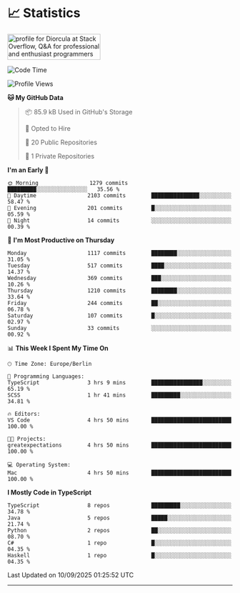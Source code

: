 # 📈 Statistics
 <a href="https://stackoverflow.com/users/10433530/diorcula"><img src="https://stackoverflow.com/users/flair/10433530.png" width="208" height="58" alt="profile for Diorcula at Stack Overflow, Q&amp;A for professional and enthusiast programmers" title="profile for Diorcula at Stack Overflow, Q&amp;A for professional and enthusiast programmers"></a>
 
<!--START_SECTION:waka-->
![Code Time](http://img.shields.io/badge/Code%20Time-604%20hrs%2017%20mins-blue)

![Profile Views](http://img.shields.io/badge/Profile%20Views-0-blue)

**🐱 My GitHub Data** 

> 📦 85.9 kB Used in GitHub's Storage 
 > 
> 💼 Opted to Hire
 > 
> 📜 20 Public Repositories 
 > 
> 🔑 1 Private Repositories 
 > 
**I'm an Early 🐤** 

```text
🌞 Morning                1279 commits        █████████░░░░░░░░░░░░░░░░   35.56 % 
🌆 Daytime                2103 commits        ███████████████░░░░░░░░░░   58.47 % 
🌃 Evening                201 commits         █░░░░░░░░░░░░░░░░░░░░░░░░   05.59 % 
🌙 Night                  14 commits          ░░░░░░░░░░░░░░░░░░░░░░░░░   00.39 % 
```
📅 **I'm Most Productive on Thursday** 

```text
Monday                   1117 commits        ████████░░░░░░░░░░░░░░░░░   31.05 % 
Tuesday                  517 commits         ████░░░░░░░░░░░░░░░░░░░░░   14.37 % 
Wednesday                369 commits         ███░░░░░░░░░░░░░░░░░░░░░░   10.26 % 
Thursday                 1210 commits        ████████░░░░░░░░░░░░░░░░░   33.64 % 
Friday                   244 commits         ██░░░░░░░░░░░░░░░░░░░░░░░   06.78 % 
Saturday                 107 commits         █░░░░░░░░░░░░░░░░░░░░░░░░   02.97 % 
Sunday                   33 commits          ░░░░░░░░░░░░░░░░░░░░░░░░░   00.92 % 
```


📊 **This Week I Spent My Time On** 

```text
🕑︎ Time Zone: Europe/Berlin

💬 Programming Languages: 
TypeScript               3 hrs 9 mins        ████████████████░░░░░░░░░   65.19 % 
SCSS                     1 hr 41 mins        █████████░░░░░░░░░░░░░░░░   34.81 % 

🔥 Editors: 
VS Code                  4 hrs 50 mins       █████████████████████████   100.00 % 

🐱‍💻 Projects: 
greatexpectations        4 hrs 50 mins       █████████████████████████   100.00 % 

💻 Operating System: 
Mac                      4 hrs 50 mins       █████████████████████████   100.00 % 
```

**I Mostly Code in TypeScript** 

```text
TypeScript               8 repos             █████████░░░░░░░░░░░░░░░░   34.78 % 
Java                     5 repos             █████░░░░░░░░░░░░░░░░░░░░   21.74 % 
Python                   2 repos             ██░░░░░░░░░░░░░░░░░░░░░░░   08.70 % 
C#                       1 repo              █░░░░░░░░░░░░░░░░░░░░░░░░   04.35 % 
Haskell                  1 repo              █░░░░░░░░░░░░░░░░░░░░░░░░   04.35 % 
```




 Last Updated on 10/09/2025 01:25:52 UTC
<!--END_SECTION:waka-->
 
---

